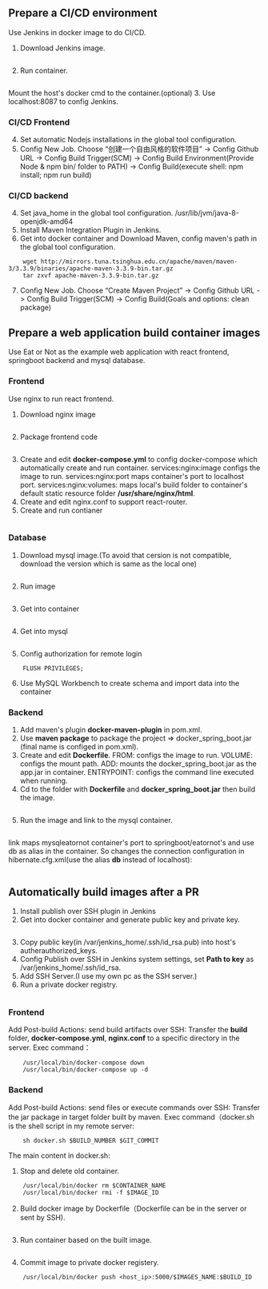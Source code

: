 ## Prepare a CI/CD environment

Use Jenkins in docker image to do CI/CD.
1. Download Jenkins image.
``` docker pull jenkins/jenkins:lts
```
2. Run container.
``` docker run --name jenkins7 -p 8087:8080 -p 50007:50000 --privileged=true -v /usr/local/bin/docker:/usr/bin/docker -v /var/run/docker.sock:/var/run/docker.sock -d jenkins/jenkins:lts
```
Mount the host's docker cmd to the container.(optional)
3. Use localhost:8087 to config Jenkins.

### CI/CD Frontend
4. Set automatic Nodejs installations in the global tool configuration.
5. Config New Job.
Choose “创建一个自由风格的软件项目” -> Config Github URL -> Config Build Trigger(SCM) -> Config Build Environment(Provide Node & npm bin/ folder to PATH) -> Config Build(execute shell: npm install; npm run build)

### CI/CD backend
4. Set java_home in the global tool configuration.
/usr/lib/jvm/java-8-openjdk-amd64
5. Install Maven Integration Plugin in Jenkins.
6. Get into docker container and Download Maven, config maven's path in the global tool configuration.
``` docker exec -it <container-id> /bin/bash
    wget http://mirrors.tuna.tsinghua.edu.cn/apache/maven/maven-3/3.3.9/binaries/apache-maven-3.3.9-bin.tar.gz
    tar zxvf apache-maven-3.3.9-bin.tar.gz
```
7. Config New Job.
Choose “Create Maven Project” -> Config Github URL -> Config Build Trigger(SCM) -> Config Build(Goals and options: clean package)

## Prepare a web application build container images

Use Eat or Not as the example web application with react frontend, springboot backend and mysql database.

### Frontend
Use nginx to run react frontend.
1. Download nginx image 
``` docker pull nginx
```
2. Package frontend code
``` npm build
```
3. Create and edit **docker-compose.yml** to config docker-compose which automatically create and run container.
services:nginx:image configs the image to run.
services:nginx:port maps container's port to localhost port.
services:nginx:volumes: maps local's build folder to container's default static resource folder **/usr/share/nginx/html**.
4. Create and edit nginx.conf to support react-router.
5. Create and run contianer
``` docker-compose up -d
```

### Database
1. Download mysql image.(To avoid that cersion is not compatible, download the version which is same as the local one)
``` docker pull mysql:5.7
```
2. Run image
``` docker run -name mysqleatornot -e MYSQL_ROOT_PASSWORD=123456 -p 3306:3306 -d mysql:5.7
```
3. Get into container
``` docker exec -it mysqleatornot /bin/bash
```
4. Get into mysql
``` mysql -u root -p 123456
```
5. Config authorization for remote login
``` ALTER USER 'root'@'%' IDENTIFIED WITH mysql_native_password BY '123456';
    FLUSH PRIVILEGES;
```
6. Use MySQL Workbench to create schema and import data into the container

### Backend
1. Add maven's plugin **docker-maven-plugin** in pom.xml.
2. Use **maven package** to package the project => docker_spring_boot.jar (final name is configed in pom.xml).
3. Create and edit **Dockerfile**.
FROM: configs the image to run.
VOLUME: configs the mount path.
ADD: mounts the docker_spring_boot.jar as the app.jar in container.
ENTRYPOINT: configs the command line executed when running. 
4. Cd to the folder with **Dockerfile** and **docker_spring_boot.jar** then build the image.
``` docker build -t springboot/eatornot .
```
5. Run the image and link to the mysql container.
``` docker run -d -p 8080:8080 --link mysqleatornot:db springboot/eatornot
```
link maps mysqleatornot container's port to springboot/eatornot's and use db as alias in the container.
So changes the connection configuration in hibernate.cfg.xml(use the alias **db** instead of localhost):
``` <property name="connection.url">jdbc:mysql://db:3306/SummerProj?characterEncoding=UTF-8</property>
```

## Automatically build images after a PR

1. Install publish over SSH plugin in Jenkins
2. Get into docker container and generate public key and private key.
``` ssh-keygen
```
3. Copy public key(in /var/jenkins_home/.ssh/id_rsa.pub) into host's autherauthorized_keys.
4. Config Publish over SSH in Jenkins system settings, set **Path to key** as /var/jenkins_home/.ssh/id_rsa.
5. Add SSH Server.(I use my own pc as the SSH server.)
6. Run a private docker registry.
``` docker run -itd -p 5000:5000 -v <some_host_path>:/var/lib/registry --name registry registry:2.5
```

### Frontend
Add Post-build Actions: send build artifacts over SSH:
Transfer the **build** folder, **docker-compose.yml**, **nginx.conf** to a specific directory in the server.
Exec command：
``` cd <full remote directory path>
    /usr/local/bin/docker-compose down
    /usr/local/bin/docker-compose up -d
```

### Backend
Add Post-build Actions: send files or execute commands over SSH:
Transfer the jar package in target folder built by maven.
Exec command（docker.sh is the shell script in my remote server:
``` cd <full remote directory path>
    sh docker.sh $BUILD_NUMBER $GIT_COMMIT
```
The main content in docker.sh:
1. Stop and delete old container.
``` /usr/local/bin/docker stop $CONTAINER_NAME
    /usr/local/bin/docker rm $CONTAINER_NAME
    /usr/local/bin/docker rmi -f $IMAGE_ID
```
2. Build docker image by Dockerfile（Dockerfile can be in the server or sent by SSH).
``` /usr/local/bin/docker build --build-arg app=$JARNAME .  -t  $IMAGES_NAME:$BUILD_ID
```
3. Run container based on the built image.
``` /usr/local/bin/docker run -itd -p 8080:8080 --name $CONTAINER_NAME --link mysqleatornot:db $IMAGES_NAME:$BUILD_ID
```
4. Commit image to private docker registery.
``` /usr/local/bin/docker tag $IMAGES_NAME:$BUILD_ID <host_ip>:5000/$IMAGES_NAME:$BUILD_ID
    /usr/local/bin/docker push <host_ip>:5000/$IMAGES_NAME:$BUILD_ID
```






